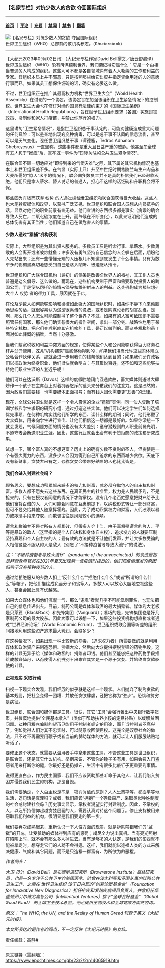 ### 【名家专栏】对抗少数人的贪欲 夺回国际组织

---

#### [首页](../../../..?n14065919) &nbsp;|&nbsp; [评论](../../../../../epoch-comment?n14065919) &nbsp;|&nbsp; [专题](../../../../../epoch-special?n14065919) &nbsp;|&nbsp; [禁闻](../../../../../epoch-news?n14065919) &nbsp;|&nbsp; [禁书](../../../../../books?n14065919) &nbsp;|&nbsp; [翻墙](https://github.com/gfw-breaker/nogfw/blob/master/README.md?n14065919)


<div><img alt="【名家专栏】对抗少数人的贪欲 夺回国际组织" class="attachment-djy_600_400 size-djy_600_400 wp-post-image" src="https://i.epochtimes.com/assets/uploads/2023/09/id14065921-Shutterstock_1874186608-870x522-600x400.jpg"/>
<div class="caption">
 世界卫生组织（WHO）总部前的该机构标志。(Shutterstock)
</div></div><hr/><div class="post_content" id="artbody" itemprop="articleBody">
 <!-- article content begin -->
 <p>
  【大纪元2023年09月02日讯】（大纪元专栏作家David Bell撰文／唐云舒编译）
  <ok href="https://www.epochtimes.com/gb/tag/%E4%B8%96%E7%95%8C%E5%8D%AB%E7%94%9F%E7%BB%84%E7%BB%87.html">
   世界卫生组织
  </ok>
  （WHO）没有阴谋控制世界。我们要记得它是什么：它是一个由相当普通的人构成的组织。这些人可不都是各自领域内有着人人艳羡的工作和利益的专家。该组织本质上并不邪恶，只是按照那些给它出资并指定资金用途的人的意愿行事而已。如果其员工想保住饭碗的话，确实有必要这么做。
 </p>
 <p>
  不过，世卫组织正在推广其最高权力机构“世界卫生大会”（World Health Assembly）在讨论的一个协定，该协定旨在加强该组织在卫生紧急情况下的控制权。世界卫生大会也在修订对缔约国具有法律约束力的《国际卫生条例》（International Health Regulations），旨在赋予世卫组织要求（各国）实施封锁政策、强制你和家人打疫苗，并禁止你旅行的权力。
 </p>
 <p>
  这里讲的“卫生紧急情况”，是指世卫组织总干事认定的、可能对健康造成重大问题的任何风险：可以是某地出现的变种病毒，可以是总干事不认同的信息流传，甚至可以是天气变化。现任世卫组织总干事（谭德塞，Tedros Adhanom Ghebreyesus）一直坚称，这些事件都是重大且日益严重的威胁。他甚至在全球有五人死于“猴痘”后，宣布这一事件为“国际关注的公共卫生紧急情况”。
 </p>
 <p>
  在联合国不顾一切地应对“即将到来的气候灾难”之际，其下属的其它机构情况也基本上和世卫组织差不多。在气温（实际上只）升至中世纪时期格陵兰岛生产肉品和大麦所需的“惊人”水平的情况下，联合国多数员工并不是真的相信我们已经濒临灭绝，他们只是拿人薪水、替人说话的普通人，担心不这样的话饭碗和升职机会将不保。
 </p>
 <p>
  那些因为有钱而获得
  <ok href="https://www.epochtimes.com/gb/tag/%E6%9D%83%E5%8A%BF.html">
   权势
  </ok>
  的人通过操控世卫组织和联合国获得巨大收益。这些人也大笔投资媒体和政界，以获得广泛支持。世卫组织和联合国人员想从内部抗争的话，显然对他们的职业前景有害无益。他们宣讲的东西很多都是事实（病毒的确会导致人死亡，二氧化碳浓度在上升，而气候在不断变化），以此来证明他们造成的总体伤害有其正当性；他们知道自己在做危害人的事情。
 </p>
 <h4>
  少数人通过“猎捕”机构获利
 </h4>
 <p>
  实际上，大型组织是为其出资人服务的。多数员工只是听命行事、拿薪水。少数勇敢的人会离开或者被炒鱿鱼；许多没有勇气坚持自己信念的人会躲在后面，期盼他人先站出来；还有一些懵懂无知的人压根儿不知道到底发生了什么事情。只有为数不多的倒楣蛋真切地感受到自己是落入陷阱、被迫服从指令。
 </p>
 <p>
  世卫组织和广大联合国机构（最初）的信条是改善全世界人的福祉，其工作人员也普遍是这么倡导、这么做的。而现在，这些机构受制于巨富和需要取悦投资人的跨国公司，于是便以同样的热情来倡导和维护新主人的利益。这类机构成为那些想扩大个人
  <ok href="https://www.epochtimes.com/gb/tag/%E6%9D%83%E5%8A%BF.html">
   权势
  </ok>
  者的得力工具，原因就在于此。
 </p>
 <p>
  在论及少数人如何能够影响和操控如此强大的国际组织时，如果你不静下心来动脑筋思索的话，就很容易认为这是很离谱的说法，或者是阴谋论者的胡言乱语。是啊，那么几个人怎么可能控制得了整个世界？不过，如果有的人富可敌国却不需要照管任何国家，那么他们确实有很大的操作空间，拿出一部分钱、战略性地用于某些特定机构，把它们变成影响其它机构的工具，是可以做到的。而这些机构的员工面对如此慷慨的捐赠，当然十分感激。
 </p>
 <p>
  当我们放宽税收和利益冲突方面的规定，使得某些个人和公司能够获得巨大财务杠杆并公开使用，这类“机构捕获”是能够做得到的；如果我们进而允许这些实体建立公私合作伙伴关系，那就会进一步用我们的钱帮他们达到目的；如果我们允许政客们以搞政治为终身职业，他们很快就会明白：与其取悦百姓，还不如和这些能够扶持他们职业生涯的人套近乎呢！
 </p>
 <p>
  他们可以在达沃斯（Davos）这样的度假胜地闭门互通款曲，而大媒体则通过大肆炒作一个孩子在主席台上对着机器怒斥的镜头来分散我们的注意力。这是必然的，因为政客们需要钱，也需要媒体正面报导；而有钱人团伙需要更“友善”的法律。
 </p>
 <p>
  现在，全球公共卫生就是这样一个令人震惊的企业“捕猎”实例。同一伙人资助了培训学校和学生求职的研究小组，通过打造这些实体，他们可以决定学生们如何选择优先事项、在何种机构实践他们所学的东西、读什么样的期刊；同时，他们形塑了大众媒体，用来向学生进行宣传、让他们相信这一切都是最好的。如果你深挖一下就会发现，气候问题方面的情况也没有太大差别：遵守潜规则的人职业前景光明，不遵守者会断送职业生涯。因此，这些行业就会出台有利于赞助商的政策和研究成果。
 </p>
 <p>
  试想一下，哪个富人真的不想更富？历史上的确有少数不贪财的圣人，但贪婪是一个有强大魔力的东西，没多少人会因为得到自己所追求的东西而减少贪欲。天底下没有新鲜事，贪婪古已有之，假称贪婪会带来好结果的人也比比皆是。
 </p>
 <h4>
  我们会进入封建社会吗？
 </h4>
 <p>
  顾名思义，要想成功积累越来越多的权力和财富，就必须夺取他人的自主权和财富。多数人都不愿失去这些东西。在真正民主的社会里，权力是人民赋予的，不是抢来的，只有在授权者同意的情况下才能掌权。没有几个老百姓愿意把财产给予比他们富裕百倍的人，人们可能会同意在互惠前提下、以纳税形式转让一部分财富，但可不是交给其他人随意挥霍的。因此，为了成功积累权力和财富，人们必须以暴力或欺骗手段来夺取，而欺骗往往是风险较小的选项。
 </p>
 <p>
  谎言和欺骗并不是对所有人都奏效，但很多人会上当。由于真相是谎言的敌人，平等是暴政的敌人（这里指的是个人自决权和身体自主权），追求权力的人就要压制坚持真理和个人自主权的人；最有效的办法就是不让他们发声，并让大多数受骗的人相信这些不服从的人是敌人（别忘了“不接种疫苗者导致大流行”的说法）。
 </p>
 <p>
  <em>
   注：“不接种疫苗者导致大流行”（pandemic of the unvaccinated）的说法最初是拜登政府官员在2021年夏天出现新一波疫情时提出的，他们把疫情爆发的原因归咎于没有接种疫苗的人。
  </em>
 </p>
 <p>
  通过给拒绝服从的少数人扣上“反什么什么”“拒绝什么什么”或者“所谓的什么什么”等帽子，把他们描绘成负面分子和劣等人，多数人可以放心大胆地忽视这些人，甚至会因此具有优越感。
 </p>
 <p>
  如果大众媒体也和他们沆瀣一气，那么“违规”者就几乎不可能洗刷罪名，也无法把自己的信息传递出去。目前，制药公司是媒体和政客的最大捐赠者。媒体的大老板是贝莱德（BlackRock）和先锋集团（Vanguard）；凑巧的是，先锋集团也是好几家制药公司的最大股东。因此大家可以设想一下，如果这些投资机构想直接或者通过“世界经济论坛”（World Economic Forum）、世卫组织或联合国等听差的组织间接地利用这些资产追求最大利润，会赚多少？
 </p>
 <p>
  在这种情况下，如果出现一种比较新的病毒，（追求权力者）所需要做的就是利用媒体和政治资产来制造恐惧、禁锢大众，然后向大众提供摆脱禁锢的药物手段。这样的计谋无异于给（媒体和政客的）捐赠者印钱。他们甚至能够把这种药物手段描绘成救命仙丹，从而使得人们辨别不出来它其实是一个源于贪婪、并始终由贪欲驱使的计谋。
 </p>
 <h4>
  正视现实 采取行动
 </h4>
 <p>
  扫视一下现实会发现，我们经历的似乎就是这样一个现状。人们抛弃了制约贪欲的基本规则，把社会变得一团糟，并放任贪欲肆虐，还把它称为“进步”。恐惧和贫穷是病征。
 </p>
 <p>
  世卫组织、联合国和媒体都是工具。很快，其它“工具”会强行推出中央银行数字货币，并慷慨地提供“全民基本收入”（类似于帮助扶养小孩的定期补贴）以缓解贫困问题。这种用程序编制的货币只能用于控制者规定的用途，而且当控制者不高兴了，例如觉得人们对其不忠实时，可以随意收回使用权。这完全是奴隶社会的做法，只不过不再需要用鞭子或者当前的赞助媒体的方法，就可以让人们服服贴贴地听话了。
 </p>
 <p>
  要修正这个状态，就需要从滥用者手中拿走这些工具，不管这些工具是世卫组织，是联合国，还是其它什么机构。举例来说，不管你的锤子多有用，如果会被入门盗窃者用来打断你的腿，你最好还是扔掉它，生活中有很多比敲钉子更重要的事情。
 </p>
 <p>
  说得更直白点，作为民主国家，我们不应该资助那些听命于其他人、让我们陷入贫困并侵蚀我们民主的机构，那是自毁。
 </p>
 <p>
  我们需要确定，个人自主权是不是一项有价值的原则？人人生而平等，都应平等地生活，这句话是真理吗？或者，我们应该“拥抱”一个等级森严、采取类似种姓制度的社会或封建社会吗？历史事实显示，掌权者渴望实行封建制度。因此，不掌权的人，以及所持信仰超越贪婪层面的人，需要认真对待这个问题了。停止支持被用来窃取我们利益的机构，很明显是我们要走的第一步。
 </p>
 <p>
  我们要再次成熟起来，重新认识一下人性方面的现实，就是拆除禁锢我们的“监狱”的开端。让受赞助的媒体得到应有的惩罚；竭尽全力说出真相。当有亮光照射在陷阱上时，就不会有那么多人掉进去。当有足够多的人认定，是我们的东西就不能被拿走时，想夺走它们的人就不会得逞。这样，我们就能以造福人类的方式来解决健康、气候和其它问题，而不是只造福一群富有、为所欲为的恶棍。
 </p>
 <p>
  <em>
   作者简介：
  </em>
 </p>
 <p>
  <em>
   大卫·贝尔（David Bell）是布朗斯通研究所（Brownstone Institute）高级研究员，也是一名专注于公共卫生的美国医生。他曾在澳大利亚和英国从事内科和公共卫生工作，之后在
   <ok href="https://www.epochtimes.com/gb/tag/%E4%B8%96%E7%95%8C%E5%8D%AB%E7%94%9F%E7%BB%84%E7%BB%87.html">
    世界卫生组织
   </ok>
   设于日内瓦的“创新诊断基金会”（Foundation for Innovative New Diagnostics）担任疟疾和发热疾病项目负责人，并曾担任华盛顿州贝尔维尤高智公司（Intellectual Ventures）旗下“全球良好基金”（Global Good Fund） 的全球卫生技术总监。他也提供生物技术和全球健康方面的咨询。
  </em>
 </p>
 <p>
  <em>
   原文：
   <ok href="https://www.theepochtimes.com/opinion/the-who-the-un-and-the-reality-of-human-greed-5475416">
    The WHO, the UN, and the Reality of Human Greed
   </ok>
   刊登于英文《大纪元时报》。
  </em>
 </p>
 <p>
  <em>
   本文所表达的是作者的观点，不一定反映《大纪元时报》的立场。
  </em>
 </p>
 <p>
  责任编辑：高静#
 </p>
 <!-- article content end -->
 <div id="below_article_ad">
 </div>
</div>


---

原文链接（需翻墙）：https://www.epochtimes.com/gb/23/9/2/n14065919.htm